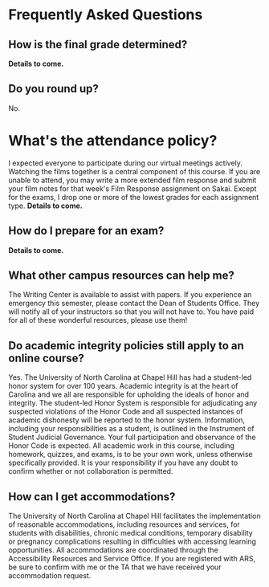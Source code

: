# Frequently Asked Questions

## How is the final grade determined?
**Details to come.**

## Do you round up?
No.

# What's the attendance policy?
I expected everyone to participate during our virtual meetings actively.  Watching the films together is a central component of this course. If you are unable to attend, you may write a more extended film response and submit your film notes for that week's Film Response assignment on Sakai.  Except for the exams, I drop one or more of the lowest grades for each assignment type. **Details to come.**


## How do I prepare for an exam?
**Details to come.**

## What other campus resources can help me?
The Writing Center is available to assist with papers. If you experience an emergency this semester, please contact the Dean of Students Office. They will notify all of your instructors so that you will not have to. You have paid for all of these wonderful resources, please use them!

## Do academic integrity policies still apply to an online course?
Yes. The University of North Carolina at Chapel Hill has had a student-led honor system for over 100 years. Academic integrity is at the heart of Carolina and we all are responsible for upholding the ideals of honor and integrity.  The student-led Honor System is responsible for adjudicating any suspected violations of the Honor Code and all suspected instances of academic dishonesty will be reported to the honor system. Information, including your responsibilities as a student, is outlined in the Instrument of Student Judicial Governance. Your full participation and observance of the Honor Code is expected. All academic work in this course, including homework, quizzes, and exams, is to be your own work, unless otherwise specifically provided. It is your responsibility if you have any doubt to confirm whether or not collaboration is permitted.

## How can I get accommodations?
The University of North Carolina at Chapel Hill facilitates the implementation of reasonable accommodations, including resources and services, for students with disabilities, chronic medical conditions, temporary disability or pregnancy complications resulting in difficulties with accessing learning opportunities. All accommodations are coordinated through the Accessibility Resources and Service Office. If you are registered with ARS, be sure to confirm with me or the TA that we have received your accommodation request.
